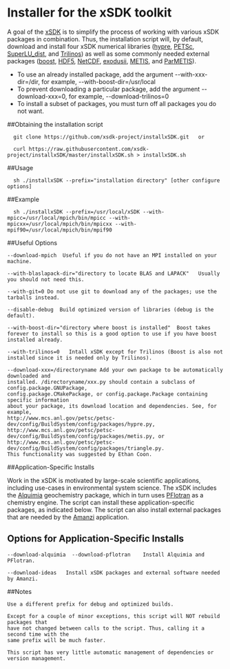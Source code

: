 
# Installer for the xSDK toolkit

A goal of the [xSDK](https://ideas-productivity.org/resources/xsdk-docs)
is to simplify the process of working with various xSDK packages in combination.
Thus, the installation script will, by default, download and install four xSDK numerical libraries
([hypre](https://computation.llnl.gov/project/linear_solvers/software.php),
[PETSc](http://www.mcs.anl.gov/petsc),
[SuperLU_dist](http://crd-legacy.lbl.gov/~xiaoye/SuperLU/#superlu_dist), and
[Trilinos](http://trilinos.org))
as well as some commonly needed external packages
([boost](https://www.boost.org/),
[HDF5](https://www.hdfgroup.org/HDF5/),
[NetCDF](http://www.unidata.ucar.edu/software/netcdf/),
[exodusii](https://github.com/gsjaardema/seacas),
[METIS](http://glaros.dtc.umn.edu/gkhome/metis/metis/overview), and
[ParMETIS](http://glaros.dtc.umn.edu/gkhome/metis/parmetis/overview)). 

* To use an already installed package, add the argument \-\-with-xxx-dir=/dir, for example, \-\-with-boost-dir=/usr/local
* To prevent downloading a particular package, add the argument \-\-download-xxx=0, for example, \-\-download-trilinos=0 
* To install a subset of packages, you must turn off all packages you do not want.
    
##Obtaining the installation script


      git clone https://github.com/xsdk-project/installxSDK.git   or

      curl https://raw.githubusercontent.com/xsdk-project/installxSDK/master/installxSDK.sh > installxSDK.sh
      
##Usage
    
      sh ./installxSDK --prefix="installation directory" [other configure options]

##Example

      sh ./installxSDK --prefix=/usr/local/xSDK --with-mpicc=/usr/local/mpich/bin/mpicc --with-mpicxx=/usr/local/mpich/bin/mpicxx --with-mpif90=/usr/local/mpich/bin/mpif90

##Useful Options
    
    --download-mpich  Useful if you do not have an MPI installed on your machine.

    --with-blaslapack-dir="directory to locate BLAS and LAPACK"   Usually you should not need this.

    --with-git=0 Do not use git to download any of the packages; use the tarballs instead.

    --disable-debug  Build optimized version of libraries (debug is the default).

    --with-boost-dir="directory where boost is installed"  Boost takes forever to install so this is a good option to use if you have boost installed already.

    --with-trilinos=0   Intall xSDK except for Trilinos (Boost is also not installed since it is needed only by Trilinos).

    --download-xxx=/directoryname Add your own package to be automatically downloaded and  
    installed. /directoryname/xxx.py should contain a subclass of config.package.GNUPackage,  
    config.package.CMakePackage, or config.package.Package containing specific information  
    about your package, its download location and dependencies. See, for example,  
    http://www.mcs.anl.gov/petsc/petsc-dev/config/BuildSystem/config/packages/hypre.py, 
    http://www.mcs.anl.gov/petsc/petsc-dev/config/BuildSystem/config/packages/metis.py, or 
    http://www.mcs.anl.gov/petsc/petsc-dev/config/BuildSystem/config/packages/triangle.py. 
    This functionality was suggested by Ethan Coon.

##Application-Specific Installs

Work in the xSDK is motivated by large-scale scientific applications, including use-cases in 
environmental system science.  The xSDK includes the
[Alquimia](https://github.com/LBL-EESA/alquimia-dev) geochemistry package, which in turn uses 
[PFlotran](http://www.pflotran.org) as a chemistry engine.  The script can install these 
application-specific packages, as indicated below.  The script can also install 
external packages that are needed by the
[Amanzi](https://software.lanl.gov/ascem/amanzi) application.


## Options for Application-Specific Installs

    --download-alquimia  --download-pflotran    Install Alquimia and PFlotran.

    --download-ideas   Install xSDK packages and external software needed by Amanzi.


##Notes
  
    Use a different prefix for debug and optimized builds.

    Except for a couple of minor exceptions, this script will NOT rebuild packages that  
    have not changed between calls to the script. Thus, calling it a second time with the  
    same prefix will be much faster.

    This script has very little automatic management of dependencies or version management.

